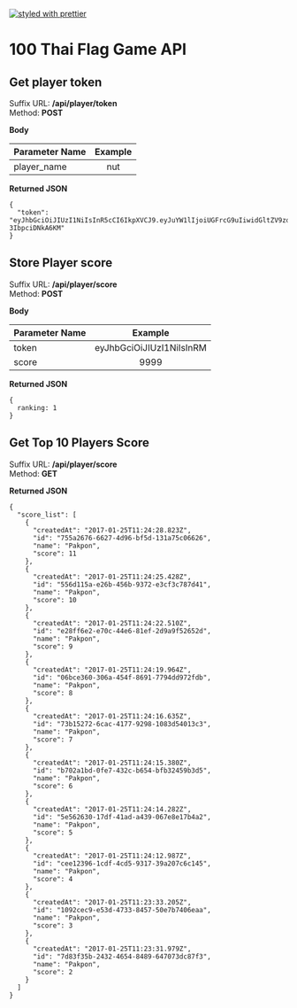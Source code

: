 [![styled with prettier](https://img.shields.io/badge/styled_with-prettier-ff69b4.svg)](https://github.com/prettier/prettier)
# 100 Thai Flag Game API

## Get player token
Suffix URL: **/api/player/token**  
Method: **POST**  

**Body**

| Parameter Name | Example |
|:--|:--:|
| player_name | nut |

**Returned JSON**
```
{
  "token": "eyJhbGciOiJIUzI1NiIsInR5cCI6IkpXVCJ9.eyJuYW1lIjoiUGFrcG9uIiwidGltZV9zdGFtcCI6IjOlJ34jqc_gc9DlELhHph6EO-3IbpciDNkA6KM"
}
```

## Store Player score
Suffix URL: **/api/player/score**  
Method: **POST**  

**Body**

| Parameter Name | Example |
|:--|:--:|
| token | eyJhbGciOiJIUzI1NiIsInRM |
| score | 9999 |

**Returned JSON**
```
{
  ranking: 1
}
```

## Get Top 10 Players Score  
Suffix URL: **/api/player/score**  
Method: **GET**  

**Returned JSON**
```
{
  "score_list": [
    {
      "createdAt": "2017-01-25T11:24:28.823Z",
      "id": "755a2676-6627-4d96-bf5d-131a75c06626",
      "name": "Pakpon",
      "score": 11
    },
    {
      "createdAt": "2017-01-25T11:24:25.428Z",
      "id": "556d115a-e26b-456b-9372-e3cf3c787d41",
      "name": "Pakpon",
      "score": 10
    },
    {
      "createdAt": "2017-01-25T11:24:22.510Z",
      "id": "e28ff6e2-e70c-44e6-81ef-2d9a9f52652d",
      "name": "Pakpon",
      "score": 9
    },
    {
      "createdAt": "2017-01-25T11:24:19.964Z",
      "id": "06bce360-306a-454f-8691-7794dd972fdb",
      "name": "Pakpon",
      "score": 8
    },
    {
      "createdAt": "2017-01-25T11:24:16.635Z",
      "id": "73b15272-6cac-4177-9298-1083d54013c3",
      "name": "Pakpon",
      "score": 7
    },
    {
      "createdAt": "2017-01-25T11:24:15.380Z",
      "id": "b702a1bd-0fe7-432c-b654-bfb32459b3d5",
      "name": "Pakpon",
      "score": 6
    },
    {
      "createdAt": "2017-01-25T11:24:14.282Z",
      "id": "5e562630-17df-41ad-a439-067e8e17b4a2",
      "name": "Pakpon",
      "score": 5
    },
    {
      "createdAt": "2017-01-25T11:24:12.987Z",
      "id": "cee12396-1cdf-4cd5-9317-39a207c6c145",
      "name": "Pakpon",
      "score": 4
    },
    {
      "createdAt": "2017-01-25T11:23:33.205Z",
      "id": "1092cec9-e53d-4733-8457-50e7b7406eaa",
      "name": "Pakpon",
      "score": 3
    },
    {
      "createdAt": "2017-01-25T11:23:31.979Z",
      "id": "7d83f35b-2432-4654-8489-647073dc87f3",
      "name": "Pakpon",
      "score": 2
    }
  ]
}
```
